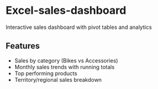 # Excel-sales-dashboard
Interactive sales dashboard with pivot tables and analytics

## Features
- Sales by category (Bikes vs Accessories)
- Monthly sales trends with running totals
- Top performing products
- Territory/regional sales breakdown
